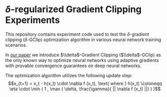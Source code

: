 # $\delta$-regularized Gradient Clipping Experiments

This repository contains experiment code used to test the $\delta$-gradient clipping ($\delta$-GClip) optimization algorithm in various neural network training scenarios.

In [our paper](https://arxiv.org/abs/2404.08624) we introduce $\\delta$-Gradient Clipping ($\\delta$-GClip) as the only known way to optimize neural networks using adaptive gradients with provable convergence guarantees on deep neural networks.

The optimization algorithm utilizes the following update step:
$$x_{t+1} = x_t - h(x_t) \cdot \nabla f (x_t), \text{    where } h(x_t) \coloneqq  \eta \cdot \min ( 1 , \max ( \delta, \frac{\gamma}{ || \nabla f (x_t) ||}   )  )$$
